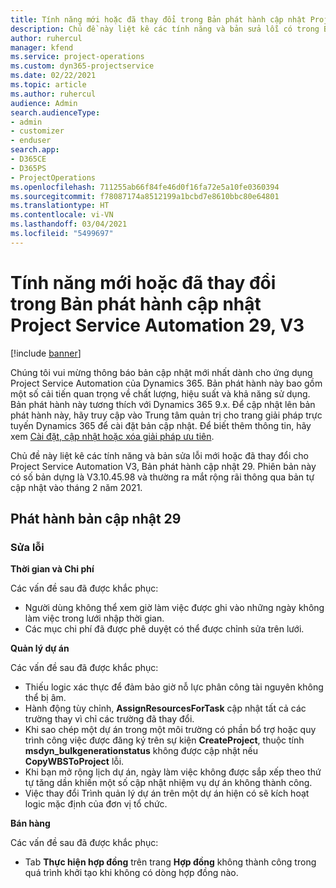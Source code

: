 ```yaml
---
title: Tính năng mới hoặc đã thay đổi trong Bản phát hành cập nhật Project Service Automation 29, V3
description: Chủ đề này liệt kê các tính năng và bản sửa lỗi có trong Bản phát hành cập nhật Project Service Automation 29, V3.
author: ruhercul
manager: kfend
ms.service: project-operations
ms.custom: dyn365-projectservice
ms.date: 02/22/2021
ms.topic: article
ms.author: ruhercul
audience: Admin
search.audienceType:
- admin
- customizer
- enduser
search.app:
- D365CE
- D365PS
- ProjectOperations
ms.openlocfilehash: 711255ab66f84fe46d0f16fa72e5a10fe0360394
ms.sourcegitcommit: f78087174a8512199a1bcbd7e8610bbc80e64801
ms.translationtype: HT
ms.contentlocale: vi-VN
ms.lasthandoff: 03/04/2021
ms.locfileid: "5499697"
---
```

# <a name="whats-new-or-changed-in-project-service-automation-update-release-29-v3"></a>Tính năng mới hoặc đã thay đổi trong Bản phát hành cập nhật Project Service Automation 29, V3

[!include [banner](../includes/psa-now-project-operations.md)]

Chúng tôi vui mừng thông báo bản cập nhật mới nhất dành cho ứng dụng Project Service Automation của Dynamics 365. Bản phát hành này bao gồm một số cải tiến quan trọng về chất lượng, hiệu suất và khả năng sử dụng. Bản phát hành này tương thích với Dynamics 365 9.x. Để cập nhật lên bản phát hành này, hãy truy cập vào Trung tâm quản trị cho trang giải pháp trực tuyến Dynamics 365 để cài đặt bản cập nhật. Để biết thêm thông tin, hãy xem [Cài đặt, cập nhật hoặc xóa giải pháp ưu tiên](https://docs.microsoft.com/power-platform/admin/install-remove-preferred-solution).

Chủ đề này liệt kê các tính năng và bản sửa lỗi mới hoặc đã thay đổi cho Project Service Automation V3, Bản phát hành cập nhật 29. Phiên bản này có số bản dựng là V3.10.45.98 và thường ra mắt rộng rãi thông qua bản tự cập nhật vào tháng 2 năm 2021.

## <a name="update-release-29"></a>Phát hành bản cập nhật 29

### <a name="bug-fixes"></a>Sửa lỗi

**Thời gian và Chi phí**

Các vấn đề sau đã được khắc phục:

- Người dùng không thể xem giờ làm việc được ghi vào những ngày không làm việc trong lưới nhập thời gian.
- Các mục chi phí đã được phê duyệt có thể được chỉnh sửa trên lưới.

**Quản lý dự án**

Các vấn đề sau đã được khắc phục:

- Thiếu logic xác thực để đảm bảo giờ nỗ lực phân công tài nguyên không thể bị âm.
- Hành động tùy chỉnh, **AssignResourcesForTask** cập nhật tất cả các trường thay vì chỉ các trường đã thay đổi.
- Khi sao chép một dự án trong một môi trường có phần bổ trợ hoặc quy trình công việc được đăng ký trên sự kiện **CreateProject**, thuộc tính **msdyn_bulkgenerationstatus** không được cập nhật nếu **CopyWBSToProject** lỗi.
- Khi bạn mở rộng lịch dự án, ngày làm việc không được sắp xếp theo thứ tự tăng dần khiến một số cập nhật nhiệm vụ dự án không thành công.
- Việc thay đổi Trình quản lý dự án trên một dự án hiện có sẽ kích hoạt logic mặc định của đơn vị tổ chức.

**Bán hàng**

Các vấn đề sau đã được khắc phục:

- Tab **Thực hiện hợp đồng** trên trang **Hợp đồng** không thành công trong quá trình khởi tạo khi không có dòng hợp đồng nào.
